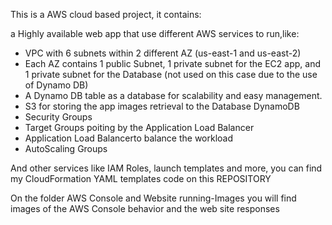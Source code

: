 This is a AWS cloud based project, it contains:

a Highly available web app that use different AWS services to run,like:
- VPC with 6 subnets within 2 different AZ (us-east-1 and us-east-2)
- Each AZ contains 1 public Subnet, 1 private subnet for the EC2 app, and 1 private subnet for the Database (not used on this case due to the use of Dynamo DB)
- A Dynamo DB table as a database for scalability and easy management.
- S3 for storing the app images retrieval to the Database DynamoDB
- Security Groups
- Target Groups poiting by the Application Load Balancer
- Application Load Balancerto balance the workload
- AutoScaling Groups

And other services like IAM Roles, launch templates and more, you can find my CloudFormation YAML templates code on this REPOSITORY

On the folder AWS Console and Website running-Images you will find images of the AWS Console behavior and the web site responses
